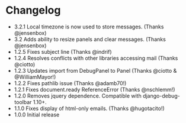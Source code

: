 # Changelog

* 3.2.1 Local timezone is now used to store messages. (Thanks @jensenbox)
* 3.2 Adds ability to resize panels and clear messages. (Thanks @jensenbox)
* 1.2.5 Fixes subject line (Thanks @indrif)
* 1.2.4 Resolves conflicts with other libraries accessing mail (Thanks @ciotto)
* 1.2.3 Updates import from DebugPanel to Panel (Thanks @ciotto & @WilliamMayor!)
* 1.2.2 Fixes pathlib issue (Thanks @adamb70!)
* 1.2.1 Fixes document.ready ReferenceError (Thanks @nschlemm!)
* 1.2.0 Removes jquery dependence.  Compatible with django-debug-toolbar 1.10+.
* 1.1.0 Fixes display of html-only emails.  (Thanks @hugotacito!)
* 1.0.0 Initial release
